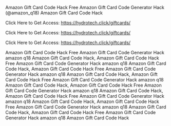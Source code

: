 Amazon Gift Card Code Hack Free Amazon Gift Card Code Generator Hack (@amazon_q18) Amazon Gift Card Code Hack

Click Here to Get Access: https://hydrotech.click/giftcards/

Click Here to Get Access: https://hydrotech.click/giftcards/

Click Here to Get Access: https://hydrotech.click/giftcards/

Amazon Gift Card Code Hack Free Amazon Gift Card Code Generator Hack amazon q18 Amazon Gift Card Code Hack, Amazon Gift Card Code Hack Free Amazon Gift Card Code Generator Hack amazon q18 Amazon Gift Card Code Hack, Amazon Gift Card Code Hack Free Amazon Gift Card Code Generator Hack amazon q18 Amazon Gift Card Code Hack, Amazon Gift Card Code Hack Free Amazon Gift Card Code Generator Hack amazon q18 Amazon Gift Card Code Hack, Amazon Gift Card Code Hack Free Amazon Gift Card Code Generator Hack amazon q18 Amazon Gift Card Code Hack, Amazon Gift Card Code Hack Free Amazon Gift Card Code Generator Hack amazon q18 Amazon Gift Card Code Hack, Amazon Gift Card Code Hack Free Amazon Gift Card Code Generator Hack amazon q18 Amazon Gift Card Code Hack, Amazon Gift Card Code Hack Free Amazon Gift Card Code Generator Hack amazon q18 Amazon Gift Card Code Hack
